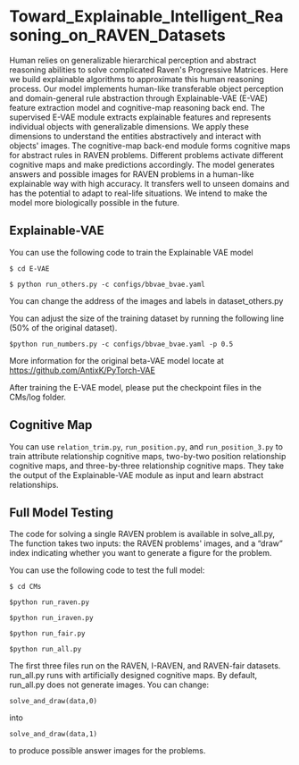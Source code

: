 # Toward_Explainable_Intelligent_Reasoning_on_RAVEN_Datasets

Human relies on generalizable hierarchical perception and abstract reasoning abilities to solve complicated Raven's Progressive Matrices. Here we build explainable algorithms to approximate this human reasoning process. Our model implements human-like transferable object perception and domain-general rule abstraction through Explainable-VAE (E-VAE) feature extraction model and cognitive-map reasoning back end. The supervised E-VAE module extracts explainable features and represents individual objects with generalizable dimensions. We apply these dimensions to understand the entities abstractively and interact with objects' images. The cognitive-map back-end module forms cognitive maps for abstract rules in RAVEN problems. Different problems activate different cognitive maps and make predictions accordingly. The model generates answers and possible images for RAVEN problems in a human-like explainable way with high accuracy. It transfers well to unseen domains and has the potential to adapt to real-life situations. We intend to make the model more biologically possible in the future.

## Explainable-VAE
You can use the following code to train the Explainable VAE model

`$ cd E-VAE`

`$ python run_others.py -c configs/bbvae_bvae.yaml`

You can change the address of the images and labels in dataset_others.py

You can adjust the size of the training dataset by running the following line (50% of the original dataset).

`$python run_numbers.py -c configs/bbvae_bvae.yaml -p 0.5`

More information for the original beta-VAE model locate at https://github.com/AntixK/PyTorch-VAE

After training the E-VAE model, please put the checkpoint files in the CMs/log folder.

## Cognitive Map
You can use `relation_trim.py`, `run_position.py`, and `run_position_3.py` to train attribute relationship cognitive maps, two-by-two position relationship cognitive maps, and three-by-three relationship cognitive maps. They take the output of the Explainable-VAE module as input and learn abstract relationships.

## Full Model Testing
The code for solving a single RAVEN problem is available in solve_all.py, The function takes two inputs: the RAVEN problems' images, and a “draw” index indicating whether you want to generate a figure for the problem.

You can use the following code to test the full model:

`$ cd CMs`

`$python run_raven.py`

`$python run_iraven.py`

`$python run_fair.py`

`$python run_all.py`

The first three files run on the RAVEN, I-RAVEN, and RAVEN-fair datasets. run_all.py runs with artificially designed cognitive maps.
By default, run_all.py does not generate images. You can change:

`solve_and_draw(data,0)`

into 

`solve_and_draw(data,1)`

to produce possible answer images for the problems.







